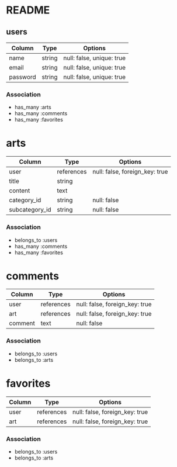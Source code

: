 # README

## users
| Column | Type       | Options                        |
| ------ | ---------- | ------------------------------ |
| name     | string | null: false, unique: true |
| email    | string | null: false, unique: true |
| password | string | null: false, unique: true |

### Association
- has_many :arts
- has_many :comments
- has_many :favorites


# arts
| Column | Type       | Options                        |
| ------ | ---------- | ------------------------------ |
| user           | references | null: false, foreign_key: true |
| title          | string | |
| content        | text |  |
| category_id    | string | null: false |
| subcategory_id | string | null: false |


### Association
- belongs_to :users
- has_many :comments
- has_many :favorites

# comments
| Column | Type       | Options                        |
| ------ | ---------- | ------------------------------ |
| user    | references | null: false, foreign_key: true |
| art     | references | null: false, foreign_key: true |
| comment | text | null: false |

### Association
- belongs_to :users
- belongs_to :arts


# favorites
| Column | Type       | Options                        |
| ------ | ---------- | ------------------------------ |
| user    | references | null: false, foreign_key: true |
| art     | references | null: false, foreign_key: true |

### Association
- belongs_to :users
- belongs_to :arts